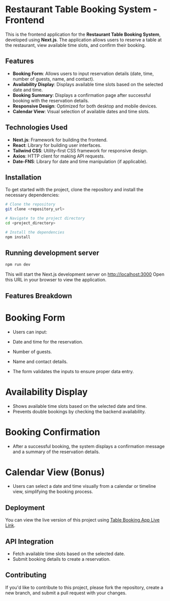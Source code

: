 # Restaurant Table Booking System - Frontend

This is the frontend application for the **Restaurant Table Booking System**, developed using **Next.js**. The application allows users to reserve a table at the restaurant, view available time slots, and confirm their booking.

## Features

- **Booking Form**: Allows users to input reservation details (date, time, number of guests, name, and contact).
- **Availability Display**: Displays available time slots based on the selected date and time.
- **Booking Summary**: Displays a confirmation page after successful booking with the reservation details.
- **Responsive Design**: Optimized for both desktop and mobile devices.
- **Calendar View**: Visual selection of available dates and time slots.

## Technologies Used

- **Next.js**: Framework for building the frontend.
- **React**: Library for building user interfaces.
- **Tailwind CSS**: Utility-first CSS framework for responsive design.
- **Axios**: HTTP client for making API requests.
- **Date-FNS**: Library for date and time manipulation (if applicable).

## Installation

To get started with the project, clone the repository and install the necessary dependencies:

```bash
# Clone the repository
git clone <repository_url>

# Navigate to the project directory
cd <project_directory>

# Install the dependencies
npm install
```

## Running development server

```bash
npm run dev
```

This will start the Next.js development server on [http://localhost:3000](http://localhost:3000) Open this URL in your browser to view the application.

## Features Breakdown

# Booking Form

- Users can input:

- Date and time for the reservation.
- Number of guests.
- Name and contact details.

- The form validates the inputs to ensure proper data entry.

# Availability Display

- Shows available time slots based on the selected date and time.
- Prevents double bookings by checking the backend availability.

# Booking Confirmation

- After a successful booking, the system displays a confirmation message and a summary of the reservation details.

# Calendar View (Bonus)

- Users can select a date and time visually from a calendar or timeline view, simplifying the booking process.

## Deployment

You can view the live version of this project using [Table Booking App Live Link](https://table-booking-app-inky.vercel.app/).

## API Integration

- Fetch available time slots based on the selected date.
- Submit booking details to create a reservation.

## Contributing

If you'd like to contribute to this project, please fork the repository, create a new branch, and submit a pull request with your changes.
